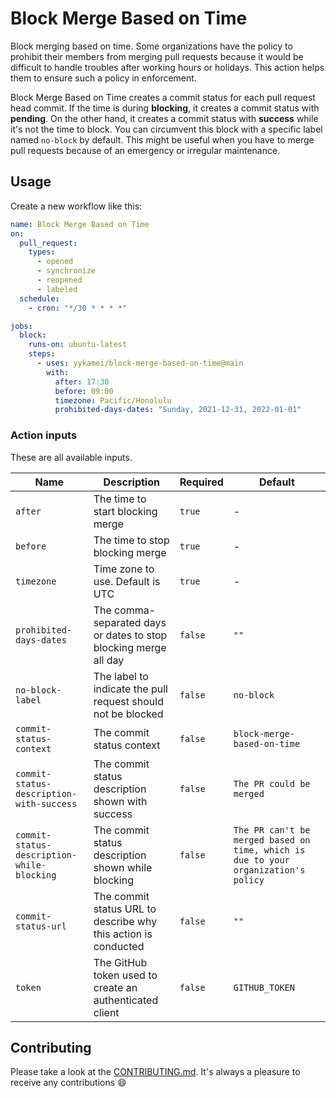 # Block Merge Based on Time

Block merging based on time. Some organizations have the policy to prohibit their members from merging pull requests
because it would be difficult to handle troubles after working hours or holidays. This action helps them to ensure such
a policy in enforcement.

Block Merge Based on Time creates a commit status for each pull request head commit. If the time is during **blocking**,
it creates a commit status with **pending**. On the other hand, it creates a commit status with **success** while it's
not the time to block. You can circumvent this block with a specific label named `no-block` by default. This might be
useful when you have to merge pull requests because of an emergency or irregular maintenance.

## Usage

Create a new workflow like this:

```yaml
name: Block Merge Based on Time
on:
  pull_request:
    types:
      - opened
      - synchronize
      - reopened
      - labeled
  schedule:
    - cron: "*/30 * * * *"

jobs:
  block:
    runs-on: ubuntu-latest
    steps:
      - uses: yykamei/block-merge-based-on-time@main
        with:
          after: 17:30
          before: 09:00
          timezone: Pacific/Honolulu
          prohibited-days-dates: "Sunday, 2021-12-31, 2022-01-01"
```

### Action inputs

These are all available inputs.

| Name                                       | Description                                                      | Required | Default                                                                            |
| ------------------------------------------ | ---------------------------------------------------------------- | -------- | ---------------------------------------------------------------------------------- |
| `after`                                    | The time to start blocking merge                                 | `true`   | -                                                                                  |
| `before`                                   | The time to stop blocking merge                                  | `true`   | -                                                                                  |
| `timezone`                                 | Time zone to use. Default is UTC                                 | `true`   | -                                                                                  |
| `prohibited-days-dates`                    | The comma-separated days or dates to stop blocking merge all day | `false`  | `""`                                                                               |
| `no-block-label`                           | The label to indicate the pull request should not be blocked     | `false`  | `no-block`                                                                         |
| `commit-status-context`                    | The commit status context                                        | `false`  | `block-merge-based-on-time`                                                        |
| `commit-status-description-with-success`   | The commit status description shown with success                 | `false`  | `The PR could be merged`                                                           |
| `commit-status-description-while-blocking` | The commit status description shown while blocking               | `false`  | `The PR can't be merged based on time, which is due to your organization's policy` |
| `commit-status-url`                        | The commit status URL to describe why this action is conducted   | `false`  | `""`                                                                               |
| `token`                                    | The GitHub token used to create an authenticated client          | `false`  | `GITHUB_TOKEN`                                                                     |

## Contributing

Please take a look at
the [CONTRIBUTING.md](https://github.com/yykamei/block-merge-based-on-time/blob/main/CONTRIBUTING.md). It's always a
pleasure to receive any contributions 😄
